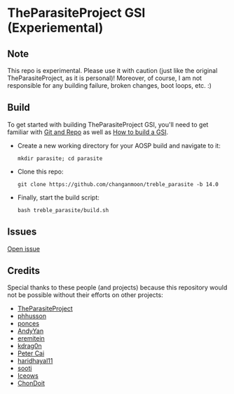 # TheParasiteProject GSI (Experiemental)

## Note
This repo is experimental. Please use it with caution (just like the original TheParasiteProject, as it is personal)!
Moreover, of course, I am not responsible for any building failure, broken changes, boot loops, etc. :)

## Build
To get started with building TheParasiteProject GSI, you'll need to get familiar with [Git and Repo](https://source.android.com/source/using-repo.html) as well as [How to build a GSI](https://github.com/phhusson/treble_experimentations/wiki/How-to-build-a-GSI%3F).
- Create a new working directory for your AOSP build and navigate to it:
    ```
    mkdir parasite; cd parasite
    ```
- Clone this repo:
    ```
    git clone https://github.com/changanmoon/treble_parasite -b 14.0
    ```
- Finally, start the build script:
    ```
    bash treble_parasite/build.sh
    ```

## Issues
[Open issue](https://github.com/ponces/treble_aosp/issues/new/choose)

## Credits
Special thanks to these people (and projects) because this repository would not be possible without their efforts on other projects: 
- [TheParasiteProject](https://github.com/TheParasiteProject)
- [phhusson](https://github.com/phhusson)
- [ponces](https://github.com/ponces)
- [AndyYan](https://github.com/AndyCGYan)
- [eremitein](https://github.com/eremitein)
- [kdrag0n](https://github.com/kdrag0n)
- [Peter Cai](https://github.com/PeterCxy)
- [haridhayal11](https://github.com/haridhayal11)
- [sooti](https://github.com/sooti)
- [Iceows](https://github.com/Iceows)
- [ChonDoit](https://github.com/ChonDoit)
